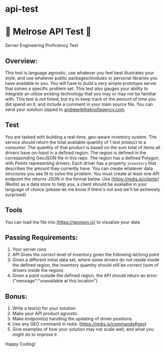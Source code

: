 # api-test
# 🍻 Melrose API Test 🍻
Server Engineering Proficiency Test

## Overview:
This test is language agnostic, use whatever you feel best illustrates your style, and use whatever public packages/modules or personal libraries you have available to you. You will have to build a very simple prototype server that solves a specific problem set.  This test also gauges your ability to integrate an utilize existing technology that you may or may not be familiar with.  This test is not timed, but try to keep track of the amount of time you did spend on it, and include a comment in your main source file.  You can send your solution zipped to andrew@theknollagency.com.

## Test
You are tasked with building a real-time, geo-aware inventory system.  The service should return the total available quantity of 1 test product to a consumer. The quantity of that product is based on the sum total of items all drivers have on-hand in a defined region. The region is defined in the corresponding GeoJSON file in this repo. The region has a defined Polygon, with Points representing drivers.  Each driver has a property `inventory` that describes the amount they currently have. You can create whatever data structures you see fit to solve the problem.  You must create at least one API endpoint the returns JSON in the format below. Use [https://redis.io/clients] (Redis) as a data store to help you, a client should be availalbe in your language of choice (please let me know if there's not and we'll be extremely surprised)

## Tools
You can load the file into [https://geojson.io] to visualize your data


## Passing Requirements:
1. Your server runs
2. API Gives the correct level of inventory given the following lat/long point
3. Given a different initial data set, where some drivers do not reside inside the defined region, the inventory quantity should still be correct (sum of drivers inside the region).
4. Given a point outside the defined region, the API should return an error: {"message":"unavailable at this location"}

## Bonus:
1. Write a test(s) for your solution
2. Make your API product agnostic
3. Make endpoint(s) handling the updating of driver positions.
4. Use any GEO command in redis: [https://redis.io/commands#geo]
5. Give examples of how your solution may not scale well, and what you might do to improve it

Happy Coding!
